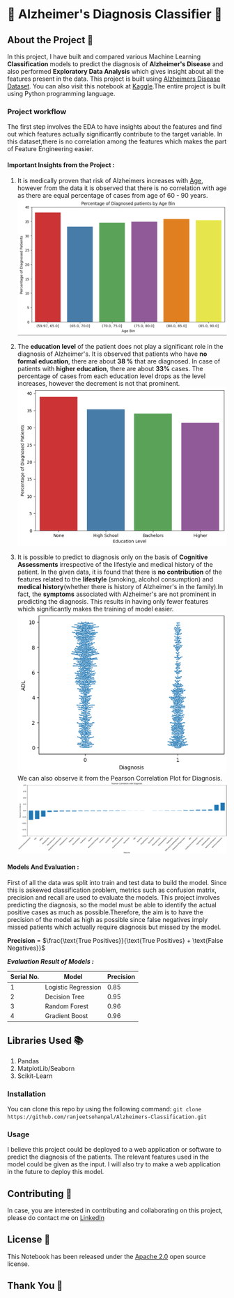# 🧠 Alzheimer's Diagnosis Classifier 🧠

## About the Project 🔰
In this project, I have built and compared various Machine Learning **Classification** models to predict the diagnosis of **Alzheimer's Disease** and also performed **Exploratory Data Analysis** which gives insight about all the features present in the data. This project is built using [Alzheimers Disease Dataset](https://www.kaggle.com/datasets/rabieelkharoua/alzheimers-disease-dataset). You can also visit this notebook at [Kaggle](https://www.kaggle.com/code/ranjeetsohanpal/alzheimers-classifier-eda-gridsearch).The entire project is built using Python programming language.

### Project workflow
The first step involves the EDA to have insights about the features and find out which features actually significantly contribute to the target variable. In this dataset,there is no correlation among the features which makes the part of Feature Engineering easier.

#### Important Insights from the Project : 
1. It is medically proven that risk of Alzheimers increases with [Age](https://www.nia.nih.gov/health/alzheimers-causes-and-risk-factors/what-causes-alzheimers-disease#:~:text=Age%20is%20the%20biggest%20known,their%20risk%20of%20Alzheimer's%20increases.), however from the data it is observed that there is no correlation with age as there are equal percentage of cases from age of 60 - 90 years. ![Percentage of Diagnosed Patients in different Age bins](/images/age_plot.png)

2. The **education level** of the patient does not play a significant role in the diagnosis of Alzheimer's. It is observed that patients who have **no formal education**, there are about **38 %** that are diagnosed. In case of patients with **higher education**, there are about **33%** cases. The percentage of cases from each education level drops as the level increases, however the decrement is not that prominent.![Percentage of Diagnosed Patients by Education level](/images/edu_level.png)


3. It is possible to predict to diagnosis only on the basis of **Cognitive Assessments** irrespective of the lifestyle and medical history of the patient. In the given data, it is found that there is **no contribution** of the features related to the **lifestyle** (smoking, alcohol consumption) and **medical history**(whether there is history of Alzheimer's in the family).In fact, the **symptoms** associated with Alzheimer's are not prominent in predicting the diagnosis. This results in having only fewer features which significantly makes the training of model easier.
![ADL score Swarm Plot](/images/adl_score.png)
We can also observe it from the Pearson Correlation Plot for Diagnosis.
![Pearson Correlation with Diagnosis](/images/pearson.png)   

#### Models And Evaluation :
First of all the data was split into train and test data to build the model. Since this is askewed classification problem, metrics such as confusion matrix, precision and recall are used to evaluate the models. This project involves predicting the diagnosis, so the model must be able to identify the actual positive cases as much as possible.Therefore, the aim is to have the precision of the model as high as possible since false negatives imply missed patients which actually require diagnosis but missed by the model.

**Precision** = $\\frac{\text{True Positives}}{\text{True Positives} + \text{False Negatives}}\$

***Evaluation Result of Models :***

| Serial No. | Model                 | Precision |
|------------|-----------------------|-----------|
| 1          | Logistic Regression   | 0.85      |
| 2          | Decision Tree         | 0.95      |
| 3          | Random Forest         | 0.96      |
| 4          | Gradient Boost        | 0.96      |


## Libraries Used 📚
  1. Pandas
  2. MatplotLib/Seaborn
  3. Scikit-Learn

### Installation 
You can clone this repo by using the following command: 
    `git clone https://github.com/ranjeetsohanpal/Alzheimers-Classification.git`

### Usage
I believe this project could be deployed to a web application or software to predict the diagnosis of the patients. The relevant features used in the model could be given as the input. I will also try to make a web application in the future to deploy this model.

## Contributing 🤝
In case, you are interested in contributing and collaborating on this project, please do contact me on [LinkedIn](www.linkedin.com/in/ranjeetsinghiitrpr)

## License 📃
This Notebook has been released under the [Apache 2.0](https://www.apache.org/licenses/LICENSE-2.0) open source license.

## Thank You 🙏
